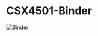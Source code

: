 # CSX4501-Binder

[![Binder](https://mybinder.org/badge_logo.svg)](https://mybinder.org/v2/gh/kriken123/CSX4501-Binder/HEAD)
